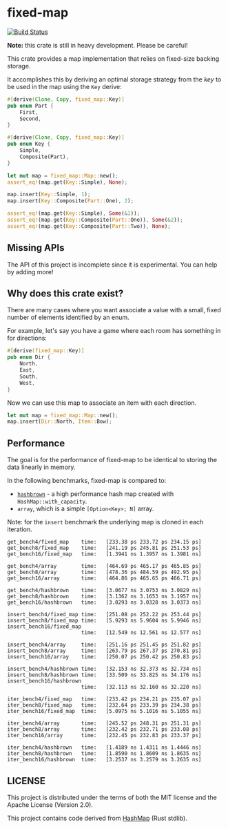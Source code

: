 # fixed-map
[![Build Status](https://travis-ci.org/udoprog/fixed-map.svg?branch=master)](https://travis-ci.org/udoprog/fixed-map)

**Note:** this crate is still in heavy development. Please be careful!

This crate provides a map implementation that relies on fixed-size backing storage.

It accomplishes this by deriving an optimal storage strategy from the _key_ to be used in the map
using the `Key` derive:

```rust
#[derive(Clone, Copy, fixed_map::Key)]
pub enum Part {
    First,
    Second,
}

#[derive(Clone, Copy, fixed_map::Key)]
pub enum Key {
    Simple,
    Composite(Part),
}

let mut map = fixed_map::Map::new();
assert_eq!(map.get(Key::Simple), None);

map.insert(Key::Simple, 1);
map.insert(Key::Composite(Part::One), 2);

assert_eq!(map.get(Key::Simple), Some(&1));
assert_eq!(map.get(Key::Composite(Part::One)), Some(&2));
assert_eq!(map.get(Key::Composite(Part::Two)), None);
```

## Missing APIs

The API of this project is incomplete since it is experimental.
You can help by adding more!

## Why does this crate exist?

There are many cases where you want associate a value with a small, fixed number of elements
identified by an enum.

For example, let's say you have a game where each room has something in for directions:

```rust
#[derive(fixed_map::Key)]
pub enum Dir {
    North,
    East,
    South,
    West,
}
```

Now we can use this map to associate an item with each direction.

```rust
let mut map = fixed_map::Map::new();
map.insert(Dir::North, Item::Bow);
```

## Performance

The goal is for the performance of fixed-map to be identical to storing the data linearly in memory.

In the following benchmarks, fixed-map is compared to:

* [`hashbrown`] - a high performance hash map created with `HashMap::with_capacity`.
* `array`, which is a simple `[Option<Key>; N]` array.

Note: for the `insert` benchmark the underlying map is cloned in each iteration.

```
get_bench4/fixed_map    time:   [233.38 ps 233.72 ps 234.15 ps]
get_bench8/fixed_map    time:   [241.19 ps 245.81 ps 251.53 ps]
get_bench16/fixed_map   time:   [1.3941 ns 1.3957 ns 1.3981 ns]

get_bench4/array        time:   [464.69 ps 465.17 ps 465.85 ps]
get_bench8/array        time:   [478.36 ps 484.59 ps 492.95 ps]
get_bench16/array       time:   [464.86 ps 465.65 ps 466.71 ps]

get_bench4/hashbrown    time:   [3.0677 ns 3.0753 ns 3.0829 ns]
get_bench8/hashbrown    time:   [3.1362 ns 3.1653 ns 3.1957 ns]
get_bench16/hashbrown   time:   [3.0293 ns 3.0328 ns 3.0373 ns]

insert_bench4/fixed_map time:   [251.08 ps 252.22 ps 253.44 ps]
insert_bench8/fixed_map time:   [5.9293 ns 5.9604 ns 5.9946 ns]
insert_bench16/fixed_map
                        time:   [12.549 ns 12.561 ns 12.577 ns]

insert_bench4/array     time:   [251.16 ps 251.45 ps 251.82 ps]
insert_bench8/array     time:   [263.79 ps 267.37 ps 270.81 ps]
insert_bench16/array    time:   [250.07 ps 250.42 ps 250.83 ps]

insert_bench4/hashbrown time:   [32.153 ns 32.373 ns 32.734 ns]
insert_bench8/hashbrown time:   [33.509 ns 33.825 ns 34.176 ns]
insert_bench16/hashbrown
                        time:   [32.113 ns 32.160 ns 32.220 ns]

iter_bench4/fixed_map   time:   [233.42 ps 234.21 ps 235.07 ps]
iter_bench8/fixed_map   time:   [232.64 ps 233.39 ps 234.38 ps]
iter_bench16/fixed_map  time:   [5.0975 ns 5.1016 ns 5.1055 ns]

iter_bench4/array       time:   [245.52 ps 248.31 ps 251.31 ps]
iter_bench8/array       time:   [232.42 ps 232.71 ps 233.08 ps]
iter_bench16/array      time:   [232.45 ps 232.83 ps 233.37 ps]

iter_bench4/hashbrown   time:   [1.4189 ns 1.4311 ns 1.4446 ns]
iter_bench8/hashbrown   time:   [1.8590 ns 1.8609 ns 1.8635 ns]
iter_bench16/hashbrown  time:   [3.2537 ns 3.2579 ns 3.2635 ns]
```

[`hashbrown`]: https://github.com/Amanieu/hashbrown

## LICENSE

This project is distributed under the terms of both the MIT license and the Apache License (Version
2.0).

This project contains code derived from [HashMap] (Rust stdlib).

[HashMap]: https://github.com/rust-lang/rust/blob/2c1a715cbda1d6eba39625aca08f1f2ac7c0dcc8/src/libstd/collections/hash/map.rs
